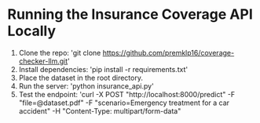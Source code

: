 # Running the Insurance Coverage API Locally
1. Clone the repo: 'git clone https://github.com/premklp16/coverage-checker-llm.git'
2. Install dependencies: 'pip install -r requirements.txt'
3. Place the dataset in the root directory.
4. Run the server: 'python insurance_api.py'
5. Test the endpoint: 'curl -X POST "http://localhost:8000/predict" -F "file=@dataset.pdf" -F "scenario=Emergency treatment for a car accident" -H "Content-Type: multipart/form-data"

